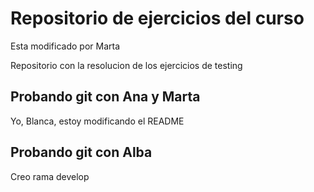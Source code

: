 # Repositorio de ejercicios del curso

Esta modificado por Marta 


Repositorio con la resolucion de los ejercicios de testing


## Probando git con Ana y Marta

Yo, Blanca, estoy modificando el README

## Probando git con Alba
Creo rama develop


